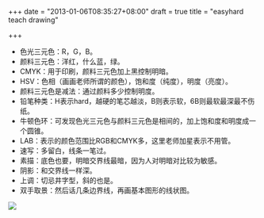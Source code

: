 +++
date = "2013-01-06T08:35:27+08:00"
draft = true
title = "easyhard teach drawing"

+++



* 色光三元色：R，G，B。
* 颜料三元色：洋红，什么蓝，绿。
* CMYK：用于印刷，颜料三元色加上黑控制明暗。
* HSV：色相（画画老师所谓的颜色），饱和度（纯度），明度（亮度）。
* 颜料三元色是减法：通过颜料多少控制明度。
* 铅笔种类：H表示hard，越硬的笔芯越淡，B则表示软，6B则最软最深最不伤纸。
* 牛顿色环：可发现色光三元色与颜料三元色是相间的，加上饱和度和明度成一个圆锥。
* LAB：表示的颜色范围比RGB和CMYK多，这里老师加星表示不用管。
* 速写：多留白，线条一笔过。
* 素描：底色也要，明暗交界线最暗，因为人对明暗对比较为敏感。
* 阴影：和交界线一样深。
* 上调：切忌井字型，斜的也是。
* 双手取景：然后话几条边界线，再画基本图形的线状图。

![](/images/easyhard-bird.jpg)